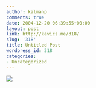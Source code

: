 ```yaml
---
author: kalmanp
comments: true
date: 2004-12-20 06:39:55+00:00
layout: post
link: http://kavics.me/318/
slug: '318'
title: Untitled Post
wordpress_id: 318
categories:
- Uncategorized
---
```


![](http://kavics.freeblog.hu/Files/candle.gif)
